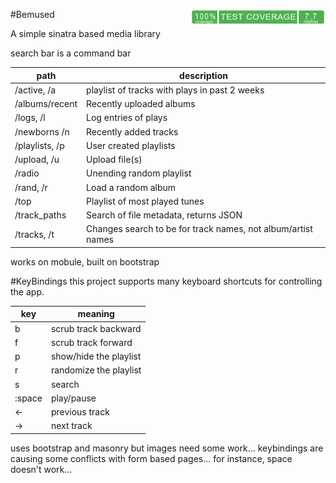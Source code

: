 #Bemused  <img src="https://raw.githubusercontent.com/pfarrell/bemused/master/coverage/coverage-badge.png" align="right" height="25" >

A simple sinatra based media library

search bar is a command bar

|path|description|
|---|---|
|/active, /a|playlist of tracks with plays in past 2 weeks|
|/albums/recent|Recently uploaded albums|
|/logs, /l|Log entries of plays|
|/newborns /n|Recently added tracks|
|/playlists, /p|User created playlists|
|/upload, /u|Upload file(s)|                                             h
|/radio|Unending random playlist|
|/rand, /r|Load a random album|
|/top|Playlist of most played tunes|
|/track\_paths|Search of file metadata, returns JSON|
|/tracks, /t|Changes search to be for track names, not album/artist names|



works on mobule, built on bootstrap

#KeyBindings
this project supports many keyboard shortcuts for controlling the app.

|key|meaning|
|---|---|
|b|scrub track backward|
|f|scrub track forward|
|p|show/hide the playlist|
|r|randomize the playlist|
|s|search|
|:space|play/pause|
|←|previous track|
|→|next track|

uses bootstrap and masonry but images need some work...
keybindings are causing some conflicts with form based pages...
for instance, space doesn't work...
